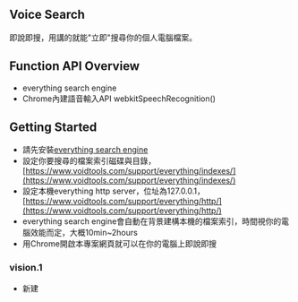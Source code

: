 ## Voice Search
即說即搜，用講的就能"立即"搜尋你的個人電腦檔案。


## Function API Overview
* everything search engine
* Chrome內建語音輸入API webkitSpeechRecognition()


## Getting Started
* 請先安裝[everything search engine](https://www.voidtools.com/)
* 設定你要搜尋的檔案索引磁碟與目錄，[https://www.voidtools.com/support/everything/indexes/](https://www.voidtools.com/support/everything/indexes/)
* 設定本機everything http server，位址為127.0.0.1，[https://www.voidtools.com/support/everything/http/](https://www.voidtools.com/support/everything/http/)
* everything search engine會自動在背景建構本機的檔案索引，時間視你的電腦效能而定，大概10min~2hours
* 用Chrome開啟本專案網頁就可以在你的電腦上即說即搜

### vision.1
* 新建
